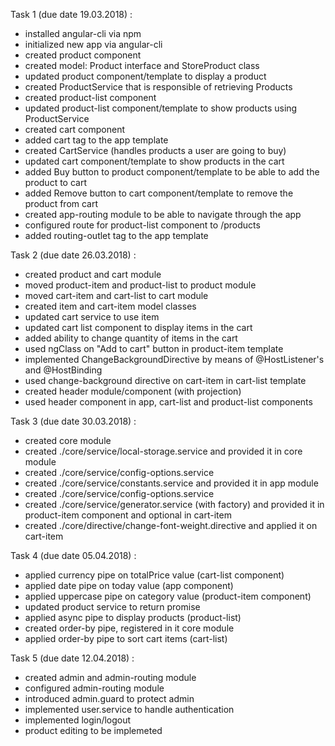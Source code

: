 Task 1 (due date 19.03.2018) :
- installed angular-cli via npm
- initialized new app via angular-cli
- created product component
- created model: Product interface and StoreProduct class
- updated product component/template to display a product
- created ProductService that is responsible of retrieving Products
- created product-list component
- updated product-list component/template to show products using ProductService
- created cart component
- added cart tag to the app template
- created CartService (handles products a user are going to buy)
- updated cart component/template to show products in the cart
- added Buy button to product component/template to be able to add the product to cart
- added Remove button to cart component/template to remove the product from cart
- created app-routing module to be able to navigate through the app
- configured route for product-list component to /products
- added routing-outlet tag to the app template 

Task 2 (due date 26.03.2018) :
- created product and cart module
- moved product-item and product-list to product module
- moved cart-item and cart-list to cart module
- created item and cart-item model classes
- updated cart service to use item
- updated cart list component to display items in the cart
- added ability to change quantity of items in the cart
- used ngClass on "Add to cart" button in product-item template
- implemented ChangeBackgroundDirective by means of @HostListener's and @HostBinding
- used change-background directive on cart-item in cart-list template
- created header module/component (with projection)
- used header component in  app, cart-list and product-list components

Task 3 (due date 30.03.2018) :
- created core module
- created ./core/service/local-storage.service and provided it in core module
- created ./core/service/config-options.service
- created ./core/service/constants.service and provided it in app module
- created ./core/service/config-options.service
- created ./core/service/generator.service (with factory) 
    and provided it in product-item component
    and optional in cart-item
- created ./core/directive/change-font-weight.directive and applied it on cart-item 

Task 4 (due date 05.04.2018) :
- applied currency pipe on totalPrice value (cart-list component)
- applied date pipe on today value (app component)
- applied uppercase pipe on category value (product-item component)
- updated product service to return promise
- applied async pipe to display products (product-list)
- created order-by pipe, registered in it core module
- applied order-by pipe to sort cart items (cart-list)

Task 5 (due date 12.04.2018) :
- created admin and admin-routing module
- configured admin-routing module
- introduced admin.guard to protect admin
- implemented user.service to handle authentication
- implemented login/logout
- product editing to be implemeted